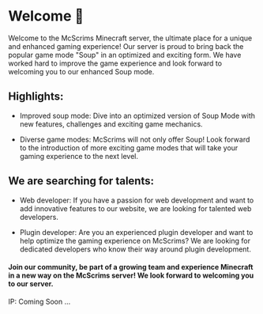 # Welcome 👋

Welcome to the McScrims Minecraft server, the ultimate place for a unique and enhanced gaming experience! Our server is proud to bring back the popular game mode "Soup" in an optimized and exciting form. We have worked hard to improve the game experience and look forward to welcoming you to our enhanced Soup mode.

## Highlights:

- Improved soup mode: Dive into an optimized version of Soup Mode with new features, challenges and exciting game mechanics.
  
- Diverse game modes: McScrims will not only offer Soup! Look forward to the introduction of more exciting game modes that will take your gaming experience to the next level.

## We are searching for talents:

- Web developer: If you have a passion for web development and want to add innovative features to our website, we are looking for talented web developers.
  
- Plugin developer: Are you an experienced plugin developer and want to help optimize the gaming experience on McScrims? We are looking for dedicated developers who know their way around plugin development.

#### Join our community, be part of a growing team and experience Minecraft in a new way on the McScrims server! We look forward to welcoming you to our server.

IP: Coming Soon ...
